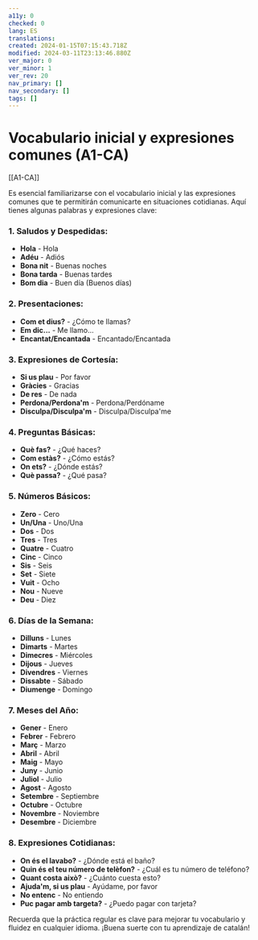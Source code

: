 ```yaml
---
a11y: 0
checked: 0
lang: ES
translations: 
created: 2024-01-15T07:15:43.718Z
modified: 2024-03-11T23:13:46.880Z
ver_major: 0
ver_minor: 1
ver_rev: 20
nav_primary: []
nav_secondary: []
tags: []
---
```

# Vocabulario inicial y expresiones comunes (A1-CA)

[[A1-CA]]

Es esencial familiarizarse con el vocabulario inicial y las expresiones comunes que te permitirán comunicarte en situaciones cotidianas. Aquí tienes algunas palabras y expresiones clave:

### 1. **Saludos y Despedidas:**
   - **Hola** - Hola
   - **Adéu** - Adiós
   - **Bona nit** - Buenas noches
   - **Bona tarda** - Buenas tardes
   - **Bom dia** - Buen día (Buenos días)

### 2. **Presentaciones:**
   - **Com et dius?** - ¿Cómo te llamas?
   - **Em dic...** - Me llamo...
   - **Encantat/Encantada** - Encantado/Encantada

### 3. **Expresiones de Cortesía:**
   - **Si us plau** - Por favor
   - **Gràcies** - Gracias
   - **De res** - De nada
   - **Perdona/Perdona'm** - Perdona/Perdóname
   - **Disculpa/Disculpa'm** - Disculpa/Disculpa'me

### 4. **Preguntas Básicas:**
   - **Què fas?** - ¿Qué haces?
   - **Com estàs?** - ¿Cómo estás?
   - **On ets?** - ¿Dónde estás?
   - **Què passa?** - ¿Qué pasa?

### 5. **Números Básicos:**
   - **Zero** - Cero
   - **Un/Una** - Uno/Una
   - **Dos** - Dos
   - **Tres** - Tres
   - **Quatre** - Cuatro
   - **Cinc** - Cinco
   - **Sis** - Seis
   - **Set** - Siete
   - **Vuit** - Ocho
   - **Nou** - Nueve
   - **Deu** - Diez

### 6. **Días de la Semana:**
   - **Dilluns** - Lunes
   - **Dimarts** - Martes
   - **Dimecres** - Miércoles
   - **Dijous** - Jueves
   - **Divendres** - Viernes
   - **Dissabte** - Sábado
   - **Diumenge** - Domingo

### 7. **Meses del Año:**
   - **Gener** - Enero
   - **Febrer** - Febrero
   - **Març** - Marzo
   - **Abril** - Abril
   - **Maig** - Mayo
   - **Juny** - Junio
   - **Juliol** - Julio
   - **Agost** - Agosto
   - **Setembre** - Septiembre
   - **Octubre** - Octubre
   - **Novembre** - Noviembre
   - **Desembre** - Diciembre

### 8. **Expresiones Cotidianas:**
   - **On és el lavabo?** - ¿Dónde está el baño?
   - **Quin és el teu número de telèfon?** - ¿Cuál es tu número de teléfono?
   - **Quant costa això?** - ¿Cuánto cuesta esto?
   - **Ajuda'm, si us plau** - Ayúdame, por favor
   - **No entenc** - No entiendo
   - **Puc pagar amb targeta?** - ¿Puedo pagar con tarjeta?

Recuerda que la práctica regular es clave para mejorar tu vocabulario y fluidez en cualquier idioma. ¡Buena suerte con tu aprendizaje de catalán!